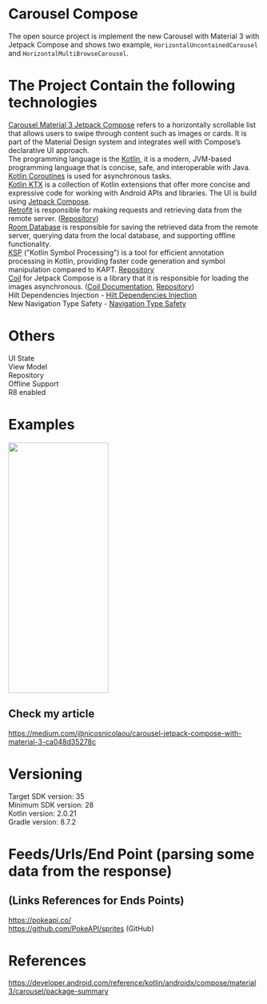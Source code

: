 # Carousel Compose

The open source project is implement the new Carousel with Material 3 with Jetpack Compose and shows
two example, `HorizontalUncontainedCarousel` and `HorizontalMultiBrowseCarousel`.

# The Project Contain the following technologies

[Carousel Material 3 Jetpack Compose](https://developer.android.com/reference/kotlin/androidx/compose/material3/carousel/package-summary)
refers to a horizontally scrollable list that allows users to swipe through content such as images
or cards. It is part of the Material Design system and integrates well with Compose’s declarative UI
approach. <br />
The programming language is the [Kotlin](https://kotlinlang.org/docs/getting-started.html), it is a
modern, JVM-based programming language that is concise, safe, and interoperable with Java. <br />
[Kotlin Coroutines](https://kotlinlang.org/docs/coroutines-overview.html) is used for asynchronous
tasks. <br />
[Kotlin KTX](https://developer.android.com/kotlin/ktx) is a collection of Kotlin extensions that
offer more concise and expressive code for working with Android APIs and libraries.
The UI is build using [Jetpack Compose](https://developer.android.com/develop/ui/compose). <br />
[Retrofit](https://square.github.io/retrofit/) is responsible for making requests and retrieving
data from the remote server. ([Repository](https://github.com/square/retrofit)) <br />
[Room Database](https://developer.android.com/training/data-storage/room) is responsible for saving
the retrieved data from the remote server, querying data from the local database, and supporting
offline functionality.  <br />
[KSP](https://developer.android.com/build/migrate-to-ksp) ("Kotlin Symbol Processing") is a tool for
efficient annotation processing in Kotlin, providing faster code generation and symbol manipulation
compared to KAPT. [Repository](https://github.com/google/ksp) <br />
[Coil](https://coil-kt.github.io/coil/compose/) for Jetpack Compose is a library that it is
responsible for loading the images
asynchronous. ([Coil Documentation](https://coil-kt.github.io/coil/), [Repository](https://github.com/coil-kt/coil)) <br />
Hilt Dependencies
Injection - [Hilt Dependencies Injection](https://developer.android.com/training/dependency-injection/hilt-android) <br />
New Navigation Type
Safety - [Navigation Type Safety](https://medium.com/androiddevelopers/navigation-compose-meet-type-safety-e081fb3cf2f8) <br />

# Others

UI State <br />
View Model <br />
Repository <br />
Offline Support <br />
R8 enabled <br />

# Examples

<p align="left">
  <a title="simulator_image"><img src="examples/example_gif.gif" height="500" width="200"></a>
</p>

## Check my article

https://medium.com/@nicosnicolaou/carousel-jetpack-compose-with-material-3-ca048d35278c <br />

# Versioning

Target SDK version: 35 <br />
Minimum SDK version: 28 <br />
Kotlin version: 2.0.21 <br />
Gradle version: 8.7.2 <br />

# Feeds/Urls/End Point (parsing some data from the response)

## (Links References for Ends Points)

https://pokeapi.co/ <br />
https://github.com/PokeAPI/sprites (GitHub) <br />

# References

https://developer.android.com/reference/kotlin/androidx/compose/material3/carousel/package-summary